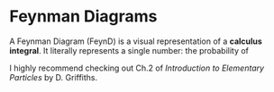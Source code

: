 # Feynman Diagrams

A Feynman Diagram (FeynD) is a visual representation of a **calculus integral**.
It literally represents a single number: 
the probability of 

I highly recommend checking out Ch.2 of _Introduction to Elementary Particles_ by D. Griffiths.